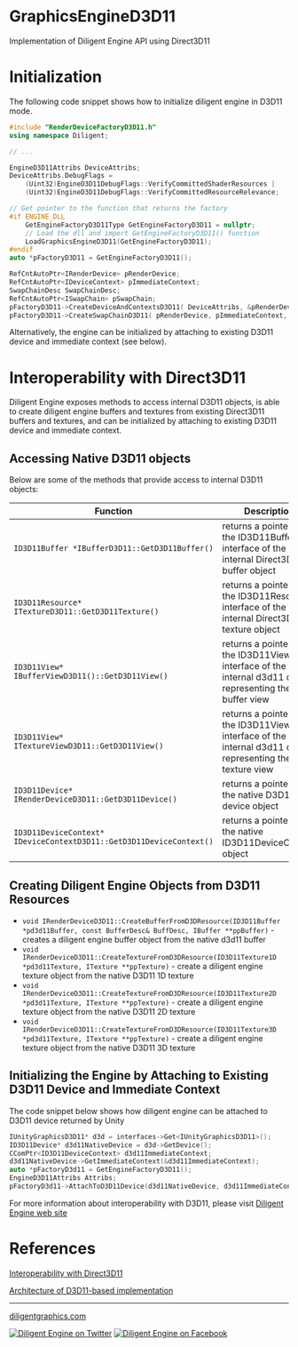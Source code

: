 
# GraphicsEngineD3D11

Implementation of Diligent Engine API using Direct3D11

# Initialization

The following code snippet shows how to initialize diligent engine in D3D11 mode.

```cpp
#include "RenderDeviceFactoryD3D11.h"
using namespace Diligent;

// ...

EngineD3D11Attribs DeviceAttribs;
DeviceAttribs.DebugFlags =
    (Uint32)EngineD3D11DebugFlags::VerifyCommittedShaderResources |
    (Uint32)EngineD3D11DebugFlags::VerifyCommittedResourceRelevance;

// Get pointer to the function that returns the factory
#if ENGINE_DLL
    GetEngineFactoryD3D11Type GetEngineFactoryD3D11 = nullptr;
    // Load the dll and import GetEngineFactoryD3D11() function
    LoadGraphicsEngineD3D11(GetEngineFactoryD3D11);
#endif
auto *pFactoryD3D11 = GetEngineFactoryD3D11();

RefCntAutoPtr<IRenderDevice> pRenderDevice;
RefCntAutoPtr<IDeviceContext> pImmediateContext;
SwapChainDesc SwapChainDesc;
RefCntAutoPtr<ISwapChain> pSwapChain;
pFactoryD3D11->CreateDeviceAndContextsD3D11( DeviceAttribs, &pRenderDevice, &pImmediateContext, 0 );
pFactoryD3D11->CreateSwapChainD3D11( pRenderDevice, pImmediateContext, SwapChainDesc, hWnd, &pSwapChain );
```

Alternatively, the engine can be initialized by attaching to existing D3D11 device and immediate context (see below).

# Interoperability with Direct3D11

Diligent Engine exposes methods to access internal D3D11 objects, is able to create diligent engine buffers
and textures from existing Direct3D11 buffers and textures, and can be initialized by attaching to existing D3D11
device and immediate context.

## Accessing Native D3D11 objects

Below are some of the methods that provide access to internal D3D11 objects:

|                              Function                                       |                              Description                                                                      |
|-----------------------------------------------------------------------------|---------------------------------------------------------------------------------------------------------------|
| `ID3D11Buffer *IBufferD3D11::GetD3D11Buffer()`                              | returns a pointer to the ID3D11Buffer interface of the internal Direct3D11 buffer object                      |
| `ID3D11Resource* ITextureD3D11::GetD3D11Texture()`                          | returns a pointer to the ID3D11Resource interface of the internal Direct3D11 texture object                   |
| `ID3D11View* IBufferViewD3D11()::GetD3D11View()`                            | returns a pointer to the ID3D11View interface of the internal d3d11 object representing the buffer view       |
| `ID3D11View* ITextureViewD3D11::GetD3D11View()`                             | returns a pointer to the ID3D11View interface of the internal d3d11 object representing the texture view      |
| `ID3D11Device* IRenderDeviceD3D11::GetD3D11Device()`                        | returns a pointer to the native D3D11 device object                                                           |
| `ID3D11DeviceContext* IDeviceContextD3D11::GetD3D11DeviceContext()`         | returns a pointer to the native ID3D11DeviceContext object                                                    |

## Creating Diligent Engine Objects from D3D11 Resources

* `void IRenderDeviceD3D11::CreateBufferFromD3DResource(ID3D11Buffer *pd3d11Buffer, const BufferDesc& BuffDesc, IBuffer **ppBuffer)` -
   creates a diligent engine buffer object from the native d3d11 buffer
* `void IRenderDeviceD3D11::CreateTextureFromD3DResource(ID3D11Texture1D *pd3d11Texture, ITexture **ppTexture)` -
   create a diligent engine texture object from the native D3D11 1D texture
* `void IRenderDeviceD3D11::CreateTextureFromD3DResource(ID3D11Texture2D *pd3d11Texture, ITexture **ppTexture)` -
   create a diligent engine texture object from the native D3D11 2D texture
* `void IRenderDeviceD3D11::CreateTextureFromD3DResource(ID3D11Texture3D *pd3d11Texture, ITexture **ppTexture)` -
   create a diligent engine texture object from the native D3D11 3D texture

## Initializing the Engine by Attaching to Existing D3D11 Device and Immediate Context

The code snippet below shows how diligent engine can be attached to D3D11 device returned by Unity

```cpp
IUnityGraphicsD3D11* d3d = interfaces->Get<IUnityGraphicsD3D11>();
ID3D11Device* d3d11NativeDevice = d3d->GetDevice();
CComPtr<ID3D11DeviceContext> d3d11ImmediateContext;
d3d11NativeDevice->GetImmediateContext(&d3d11ImmediateContext);
auto *pFactoryD3d11 = GetEngineFactoryD3D11();
EngineD3D11Attribs Attribs;
pFactoryD3d11->AttachToD3D11Device(d3d11NativeDevice, d3d11ImmediateContext, Attribs, &m_Device, &m_Context, 0);
```

For more information about interoperability with D3D11, please visit [Diligent Engine web site](http://diligentgraphics.com/diligent-engine/native-api-interoperability/direct3d11-interoperability/)

# References

[Interoperability with Direct3D11](http://diligentgraphics.com/diligent-engine/native-api-interoperability/direct3d11-interoperability/)

[Architecture of D3D11-based implementation](http://diligentgraphics.com/diligent-engine/architecture/d3d11)

-------------------

[diligentgraphics.com](http://diligentgraphics.com)

[![Diligent Engine on Twitter](https://github.com/DiligentGraphics/DiligentCore/blob/master/media/twitter.png)](https://twitter.com/diligentengine)
[![Diligent Engine on Facebook](https://github.com/DiligentGraphics/DiligentCore/blob/master/media/facebook.png)](https://www.facebook.com/DiligentGraphics/)